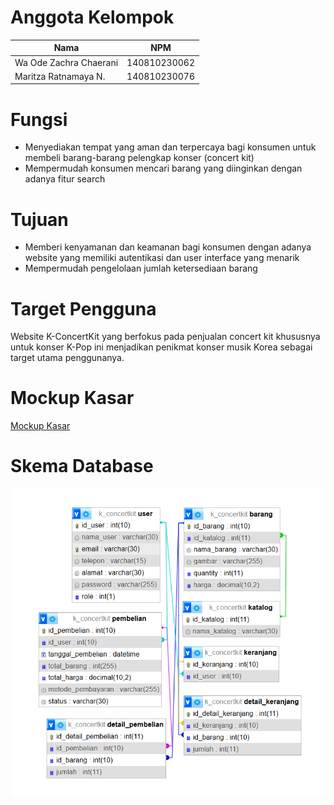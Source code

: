 # Anggota Kelompok
| Nama                    | NPM          |
| ----------------------- | ------------ |
| Wa Ode Zachra Chaerani  | 140810230062 |
| Maritza Ratnamaya N.    | 140810230076 |

# Fungsi
- Menyediakan tempat yang aman dan terpercaya bagi konsumen untuk membeli barang-barang pelengkap konser (concert kit)
- Mempermudah konsumen mencari barang yang diinginkan dengan adanya fitur search

# Tujuan
- Memberi kenyamanan dan keamanan bagi konsumen dengan adanya website yang memiliki autentikasi dan user interface yang menarik
- Mempermudah pengelolaan jumlah ketersediaan barang

# Target Pengguna
Website K-ConcertKit yang berfokus pada penjualan concert kit khususnya untuk konser K-Pop ini menjadikan penikmat konser musik Korea sebagai target utama penggunanya.

# Mockup Kasar
[Mockup Kasar](https://www.figma.com/design/TI260kLACZ2jZbwEd7K4MZ/Figma-basics?node-id=1669-162202)

# Skema Database
![alt text](SkemaDatabase.png)